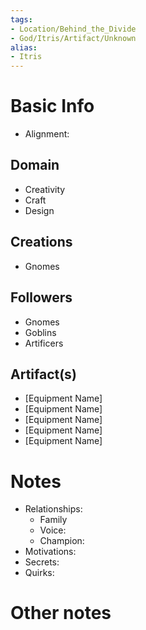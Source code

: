 ```yaml
---
tags:
- Location/Behind_the_Divide
- God/Itris/Artifact/Unknown
alias:
- Itris
---
```


# Basic Info
- Alignment: 


## Domain
- Creativity
- Craft
- Design

## Creations
- Gnomes

## Followers
- Gnomes
- Goblins
- Artificers


## Artifact(s)
- [Equipment Name]
- [Equipment Name]
- [Equipment Name]
- [Equipment Name]
- [Equipment Name]

# Notes
- Relationships: 
	- Family
	- Voice: 
	- Champion: 
- Motivations: 
- Secrets: 
- Quirks: 

# Other notes